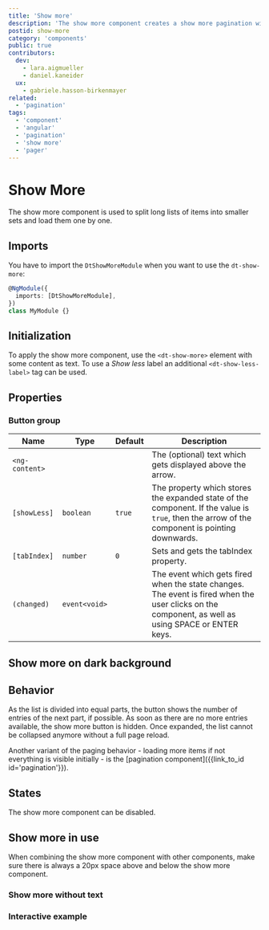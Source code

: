 ```yaml
---
title: 'Show more'
description: 'The show more component creates a show more pagination widget.'
postid: show-more
category: 'components'
public: true
contributors:
  dev:
    - lara.aigmueller
    - daniel.kaneider
  ux:
    - gabriele.hasson-birkenmayer
related:
  - 'pagination'
tags:
  - 'component'
  - 'angular'
  - 'pagination'
  - 'show more'
  - 'pager'
---
```


# Show More

The show more component is used to split long lists of items into smaller sets
and load them one by one.

<docs-source-example example="ShowMoreDefaultExample"></docs-source-example>

## Imports

You have to import the `DtShowMoreModule` when you want to use the
`dt-show-more`:

```typescript
@NgModule({
  imports: [DtShowMoreModule],
})
class MyModule {}
```

## Initialization

To apply the show more component, use the `<dt-show-more>` element with some
content as text. To use a _Show less_ label an additional `<dt-show-less-label>`
tag can be used.

## Properties

### Button group

| Name           | Type          | Default | Description                                                                                                                                        |
| -------------- | ------------- | ------- | -------------------------------------------------------------------------------------------------------------------------------------------------- |
| `<ng-content>` |               |         | The (optional) text which gets displayed above the arrow.                                                                                          |
| `[showLess]`   | `boolean`     | `true`  | The property which stores the expanded state of the component. If the value is `true`, then the arrow of the component is pointing downwards.      |
| `[tabIndex]`   | `number`      | `0`     | Sets and gets the tabIndex property.                                                                                                               |
| `(changed)`    | `event<void>` |         | The event which gets fired when the state changes. The event is fired when the user clicks on the component, as well as using SPACE or ENTER keys. |

## Show more on dark background

<docs-source-example example="ShowMoreDarkExample" themedark="true"></docs-source-example>

## Behavior

As the list is divided into equal parts, the button shows the number of entries
of the next part, if possible. As soon as there are no more entries available,
the show more button is hidden. Once expanded, the list cannot be collapsed
anymore without a full page reload.

Another variant of the paging behavior - loading more items if not everything is
visible initially - is the [pagination
component]({{link_to_id id='pagination'}}).

## States

The show more component can be disabled.

<docs-source-example example="ShowMoreDisabledExample"></docs-source-example>

## Show more in use

When combining the show more component with other components, make sure there is
always a 20px space above and below the show more component.

### Show more without text

<docs-source-example example="ShowMoreNoTextExample"></docs-source-example>

### Interactive example

<docs-source-example example="ShowMoreInteractiveExample"></docs-source-example>
